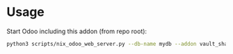 # Usage

Start Odoo including this addon (from repo root):

```bash
python3 scripts/nix_odoo_web_server.py --db-name mydb --addon vault_share
```

